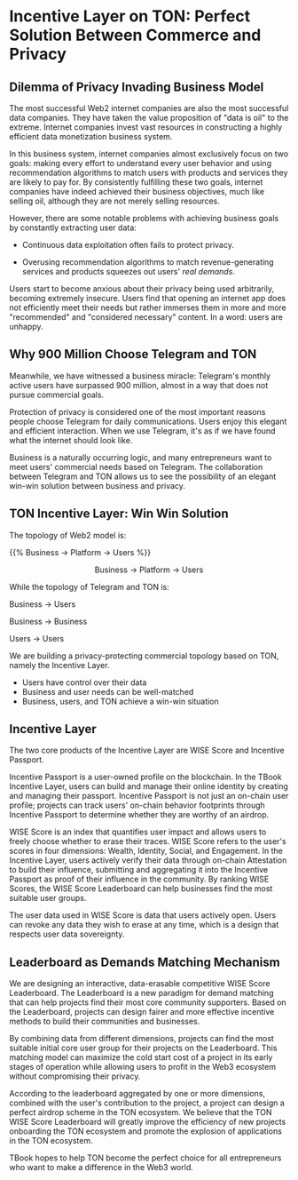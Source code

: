 # Incentive Layer on TON: Perfect Solution Between Commerce and Privacy

## Dilemma of Privacy Invading Business Model

The most successful Web2 internet companies are also the most successful data companies. They have taken the value proposition of "data is oil" to the extreme. Internet companies invest vast resources in constructing a highly efficient data monetization business system.

In this business system, internet companies almost exclusively focus on two goals: making every effort to understand every user behavior and using recommendation algorithms to match users with products and services they are likely to pay for. By consistently fulfilling these two goals, internet companies have indeed achieved their business objectives, much like selling oil, although they are not merely selling resources.

However, there are some notable problems with achieving business goals by constantly extracting user data:

- Continuous data exploitation often fails to protect privacy.

- Overusing recommendation algorithms to match revenue-generating services and products squeezes out users' _real demands_.

Users start to become anxious about their privacy being used arbitrarily, becoming extremely insecure. Users find that opening an internet app does not efficiently meet their needs but rather immerses them in more and more "recommended" and "considered necessary" content. In a word: users are unhappy.

## Why 900 Million Choose Telegram and TON

Meanwhile, we have witnessed a business miracle: Telegram's monthly active users have surpassed 900 million, almost in a way that does not pursue commercial goals.

Protection of privacy is considered one of the most important reasons people choose Telegram for daily communications. Users enjoy this elegant and efficient interaction. When we use Telegram, it's as if we have found what the internet should look like.

Business is a naturally occurring logic, and many entrepreneurs want to meet users' commercial needs based on Telegram. The collaboration between Telegram and TON allows us to see the possibility of an elegant win-win solution between business and privacy.

## TON Incentive Layer: Win Win Solution

The topology of Web2 model is:

{{% Business -> Platform -> Users %}}
<center>Business -> Platform -> Users</center>

While the topology of Telegram and TON is:

Business -> Users

Business -> Business

Users -> Users

We are building a privacy-protecting commercial topology based on TON, namely the Incentive Layer.

- Users have control over their data
- Business and user needs can be well-matched
- Business, users, and TON achieve a win-win situation

## Incentive Layer

The two core products of the Incentive Layer are WISE Score and Incentive Passport.

Incentive Passport is a user-owned profile on the blockchain. In the TBook Incentive Layer, users can build and manage their online identity by creating and managing their passport. Incentive Passport is not just an on-chain user profile; projects can track users' on-chain behavior footprints through Incentive Passport to determine whether they are worthy of an airdrop.

WISE Score is an index that quantifies user impact and allows users to freely choose whether to erase their traces. WISE Score refers to the user's scores in four dimensions: Wealth, Identity, Social, and Engagement. In the Incentive Layer, users actively verify their data through on-chain Attestation to build their influence, submitting and aggregating it into the Incentive Passport as proof of their influence in the community. By ranking WISE Scores, the WISE Score Leaderboard can help businesses find the most suitable user groups.

The user data used in WISE Score is data that users actively open. Users can revoke any data they wish to erase at any time, which is a design that respects user data sovereignty.

## Leaderboard as Demands Matching Mechanism

We are designing an interactive, data-erasable competitive WISE Score Leaderboard. The Leaderboard is a new paradigm for demand matching that can help projects find their most core community supporters. Based on the Leaderboard, projects can design fairer and more effective incentive methods to build their communities and businesses.

By combining data from different dimensions, projects can find the most suitable initial core user group for their projects on the Leaderboard. This matching model can maximize the cold start cost of a project in its early stages of operation while allowing users to profit in the Web3 ecosystem without compromising their privacy.

According to the leaderboard aggregated by one or more dimensions, combined with the user's contribution to the project, a project can design a perfect airdrop scheme in the TON ecosystem. We believe that the TON WISE Score Leaderboard will greatly improve the efficiency of new projects onboarding the TON ecosystem and promote the explosion of applications in the TON ecosystem.

TBook hopes to help TON become the perfect choice for all entrepreneurs who want to make a difference in the Web3 world.
